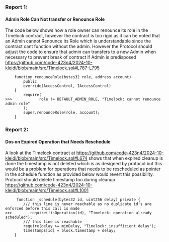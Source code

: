 ### Report 1:
#### Admin Role Can Not transfer or Renounce Role
The code below shows how a role owner can renounce its role in the Timelock contract, however the contract is too rigid as it can be noted that an Admin cannot Renounce its Role which is understandable since the contract cant function without the admin. However the Protocol should adjust the code to ensure that admin can transfers to a new Admin when necessary to prevent break of contract if Admin is predisposed 
https://github.com/code-423n4/2024-10-kleidi/blob/main/src/Timelock.sol#L787-L795
```solidity
    function renounceRole(bytes32 role, address account)
        public
        override(AccessControl, IAccessControl)
    {
        require(
>>>            role != DEFAULT_ADMIN_ROLE, "Timelock: cannot renounce admin role"
        );
        super.renounceRole(role, account);
    }
```
###  Report 2:
#### Dos on Expired Operation that Needs Reschedule
A look at the Timelock contract at https://github.com/code-423n4/2024-10-kleidi/blob/main/src/Timelock.sol#L674 shows that when expired cleanup is done the timestamp is not deleted which is as designed by protocol but this would be a problem for operations that needs to be rescheduled as pointer in the schedule function as provided below would revert this possibility. Protocol should delete timestamp too during cleanup
https://github.com/code-423n4/2024-10-kleidi/blob/main/src/Timelock.sol#L1001
```solidity
     function _schedule(bytes32 id, uint256 delay) private {
        /// this line is never reachable as no duplicate id's are enforced before this call is made
>>>        require(!isOperation(id), "Timelock: operation already scheduled");
        /// this line is reachable
        require(delay >= minDelay, "Timelock: insufficient delay");
        timestamps[id] = block.timestamp + delay;
    }
```